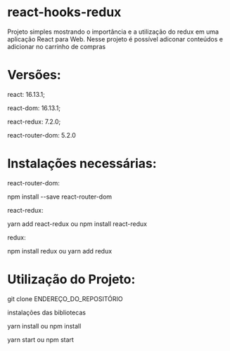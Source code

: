 # react-hooks-redux

Projeto simples mostrando o importância e a utilização do redux em uma aplicação React para Web. 
Nesse projeto é possível adiconar conteúdos e adicionar no carrinho de compras

# Versões:

react: 16.13.1;

react-dom: 16.13.1;

react-redux: 7.2.0;

react-router-dom: 5.2.0

# Instalações necessárias:

react-router-dom:

npm install --save react-router-dom

react-redux:

yarn add react-redux ou npm install react-redux

redux:

npm install redux ou yarn add redux

# Utilização do Projeto:

git clone ENDEREÇO_DO_REPOSITÓRIO

instalações das bibliotecas 

yarn install ou npm install

yarn start ou npm start


